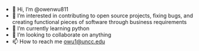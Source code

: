 - 👋 Hi, I’m @owenwu811
- 👀 I’m interested in contributing to open source projects, fixing bugs, and creating functional pieces of software through business requirements
- 🌱 I’m currently learning python
- 💞️ I’m looking to collaborate on anything
- 📫 How to reach me owu1@uncc.edu

<!---
owenwu811/owenwu811 is a ✨ special ✨ repository because its `README.md` (this file) appears on your GitHub profile.
You can click the Preview link to take a look at your changes.
--->
